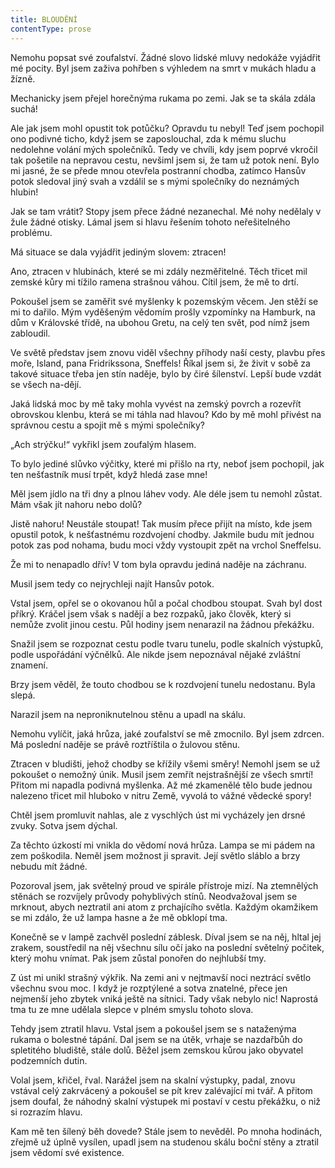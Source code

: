 ```yaml
---
title: BLOUDĚNÍ
contentType: prose
---
```


<section>

Nemohu popsat své zoufalství. Žádné slovo lidské mluvy nedokáže vyjádřit mé pocity. Byl jsem zaživa pohřben s výhledem na smrt v mukách hladu a žízně.

Mechanicky jsem přejel horečnýma rukama po zemi. Jak se ta skála zdála suchá!

Ale jak jsem mohl opustit tok potůčku? Opravdu tu nebyl! Teď jsem pochopil ono podivné ticho, když jsem se zaposlouchal, zda k mému sluchu nedolehne volání mých společníků. Tedy ve chvíli, kdy jsem poprvé vkročil tak pošetile na nepravou cestu, nevšiml jsem si, že tam už potok není. Bylo mi jasné, že se přede mnou otevřela postranní chodba, zatímco Hansův potok sledoval jiný svah a vzdálil se s mými společníky do neznámých hlubin!

Jak se tam vrátit? Stopy jsem přece žádné nezanechal. Mé nohy nedělaly v žule žádné otisky. Lámal jsem si hlavu řešením tohoto neřešitelného problému.

Má situace se dala vyjádřit jediným slovem: ztracen!

Ano, ztracen v hlubinách, které se mi zdály nezměřitelné. Těch třicet mil zemské kůry mi tížilo ramena strašnou váhou. Cítil jsem, že mě to drtí.

Pokoušel jsem se zaměřit své myšlenky k pozemským věcem. Jen stěží se mi to dařilo. Mým vyděšeným vědomím prošly vzpomínky na Hamburk, na dům v Královské třídě, na ubohou Gretu, na celý ten svět, pod nímž jsem zabloudil.

Ve světě představ jsem znovu viděl všechny příhody naší cesty, plavbu přes moře, Island, pana Fridrikssona, Sneffels! Říkal jsem si, že živit v sobě za takové situace třeba jen stín naděje, bylo by čiré šílenství. Lepší bude vzdát se všech na-dějí.

Jaká lidská moc by mě taky mohla vyvést na zemský povrch a rozevřít obrovskou klenbu, která se mi táhla nad hlavou? Kdo by mě mohl přivést na správnou cestu a spojit mě s mými společníky?

„Ach strýčku!“ vykřikl jsem zoufalým hlasem.

To bylo jediné slůvko výčitky, které mi přišlo na rty, neboť jsem pochopil, jak ten nešťastník musí trpět, když hledá zase mne!

Měl jsem jídlo na tři dny a plnou láhev vody. Ale déle jsem tu nemohl zůstat. Mám však jít nahoru nebo dolů?

Jistě nahoru! Neustále stoupat! Tak musím přece přijít na místo, kde jsem opustil potok, k nešťastnému rozdvojení chodby. Jakmile budu mít jednou potok zas pod nohama, budu moci vždy vystoupit zpět na vrchol Sneffelsu.

Že mi to nenapadlo dřív! V tom byla opravdu jediná naděje na záchranu.

Musil jsem tedy co nejrychleji najít Hansův potok.

Vstal jsem, opřel se o okovanou hůl a počal chodbou stoupat. Svah byl dost příkrý. Kráčel jsem však s nadějí a bez rozpaků, jako člověk, který si nemůže zvolit jinou cestu. Půl hodiny jsem nenarazil na žádnou překážku.

Snažil jsem se rozpoznat cestu podle tvaru tunelu, podle skalních výstupků, podle uspořádání výčnělků. Ale nikde jsem nepoznával nějaké zvláštní znamení.

Brzy jsem věděl, že touto chodbou se k rozdvojení tunelu nedostanu. Byla slepá.

Narazil jsem na neproniknutelnou stěnu a upadl na skálu.

Nemohu vylíčit, jaká hrůza, jaké zoufalství se mě zmocnilo. Byl jsem zdrcen. Má poslední naděje se právě roztříštila o žulovou stěnu.

Ztracen v bludišti, jehož chodby se křížily všemi směry! Nemohl jsem se už pokoušet o nemožný únik. Musil jsem zemřít nejstrašnější ze všech smrtí! Přitom mi napadla podivná myšlenka. Až mé zkamenělé tělo bude jednou nalezeno třicet mil hluboko v nitru Země, vyvolá to vážné vědecké spory!

Chtěl jsem promluvit nahlas, ale z vyschlých úst mi vycházely jen drsné zvuky. Sotva jsem dýchal.

Za těchto úzkostí mi vnikla do vědomí nová hrůza. Lampa se mi pádem na zem poškodila. Neměl jsem možnost ji spravit. Její světlo sláblo a brzy nebudu mít žádné.

Pozoroval jsem, jak světelný proud ve spirále přístroje mizí. Na ztemnělých stěnách se rozvíjely průvody pohyblivých stínů. Neodvažoval jsem se mrknout, abych neztratil ani atom z prchajícího světla. Každým okamžikem se mi zdálo, že už lampa hasne a že mě obklopí tma.

Konečně se v lampě zachvěl poslední záblesk. Díval jsem se na něj, hltal jej zrakem, soustředil na něj všechnu sílu očí jako na poslední světelný počitek, který mohu vnímat. Pak jsem zůstal ponořen do nejhlubší tmy.

Z úst mi unikl strašný výkřik. Na zemi ani v nejtmavší noci neztrácí světlo všechnu svou moc. I když je rozptýlené a sotva znatelné, přece jen nejmenší jeho zbytek vniká ještě na sítnici. Tady však nebylo nic! Naprostá tma tu ze mne udělala slepce v plném smyslu tohoto slova.

Tehdy jsem ztratil hlavu. Vstal jsem a pokoušel jsem se s nataženýma rukama o bolestné tápání. Dal jsem se na útěk, vrhaje se nazdařbůh do spletitého bludiště, stále dolů. Běžel jsem zemskou kůrou jako obyvatel podzemních dutin.

Volal jsem, křičel, řval. Narážel jsem na skalní výstupky, padal, znovu vstával celý zakrvácený a pokoušel se pít krev zalévající mi tvář. A přitom jsem doufal, že náhodný skalní výstupek mi postaví v cestu překážku, o niž si rozrazím hlavu.

Kam mě ten šílený běh dovede? Stále jsem to nevěděl. Po mnoha hodinách, zřejmě už úplně vysílen, upadl jsem na studenou skálu boční stěny a ztratil jsem vědomí své existence.

</section>

